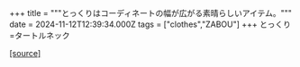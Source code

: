 +++
title = """とっくりはコーディネートの幅が広がる素晴らしいアイテム。"""
date = 2024-11-12T12:39:34.000Z
tags = ["clothes","ZABOU"]
+++
とっくり=タートルネック

[[source]](https://zabou.org/2024/11/12/312403/)
